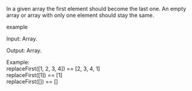In a given array the first element should become the last one. An empty array or array with only one element should stay the same.

example

Input: Array.

Output: Array.

Example:  
replaceFirst([1, 2, 3, 4]) == [2, 3, 4, 1]  
replaceFirst([1]) == [1]  
replaceFirst([]) == []
